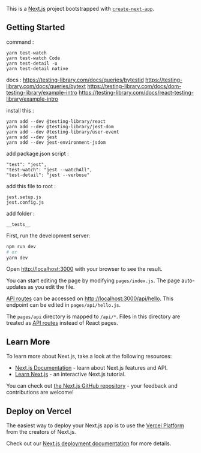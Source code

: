 This is a [Next.js](https://nextjs.org/) project bootstrapped with [`create-next-app`](https://github.com/vercel/next.js/tree/canary/packages/create-next-app).

## Getting Started

command :
```
yarn test-watch
yarn test-watch Code
yarn test-detail -u
yarn test-detail native
```

docs :
https://testing-library.com/docs/queries/bytestid
https://testing-library.com/docs/queries/bytext
https://testing-library.com/docs/dom-testing-library/example-intro
https://testing-library.com/docs/react-testing-library/example-intro

install this :
```
yarn add --dev @testing-library/react
yarn add --dev @testing-library/jest-dom
yarn add --dev @testing-library/user-event
yarn add --dev jest
yarn add --dev jest-environment-jsdom
```

add package.json script :
```
"test": "jest",
"test-watch": "jest --watchAll",
"test-detail": "jest --verbose"
```

add this file to root :
```
jest.setup.js
jest.config.js
```

add folder :
```
__tests__
```

First, run the development server:

```bash
npm run dev
# or
yarn dev
```

Open [http://localhost:3000](http://localhost:3000) with your browser to see the result.

You can start editing the page by modifying `pages/index.js`. The page auto-updates as you edit the file.

[API routes](https://nextjs.org/docs/api-routes/introduction) can be accessed on [http://localhost:3000/api/hello](http://localhost:3000/api/hello). This endpoint can be edited in `pages/api/hello.js`.

The `pages/api` directory is mapped to `/api/*`. Files in this directory are treated as [API routes](https://nextjs.org/docs/api-routes/introduction) instead of React pages.

## Learn More

To learn more about Next.js, take a look at the following resources:

- [Next.js Documentation](https://nextjs.org/docs) - learn about Next.js features and API.
- [Learn Next.js](https://nextjs.org/learn) - an interactive Next.js tutorial.

You can check out [the Next.js GitHub repository](https://github.com/vercel/next.js/) - your feedback and contributions are welcome!

## Deploy on Vercel

The easiest way to deploy your Next.js app is to use the [Vercel Platform](https://vercel.com/new?utm_medium=default-template&filter=next.js&utm_source=create-next-app&utm_campaign=create-next-app-readme) from the creators of Next.js.

Check out our [Next.js deployment documentation](https://nextjs.org/docs/deployment) for more details.
